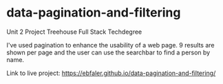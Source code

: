 # data-pagination-and-filtering
 Unit 2 Project Treehouse Full Stack Techdegree

I've used pagination to enhance the usability of a web page. 9 results are shown per page and the user can use the searchbar to find a person by name.

Link to live project: https://ebfaler.github.io/data-pagination-and-filtering/